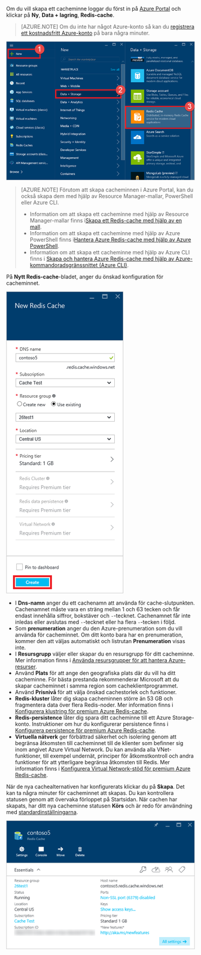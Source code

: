 Om du vill skapa ett cacheminne loggar du först in på [Azure Portal](https://portal.azure.com) och klickar på **Ny**, **Data + lagring**, **Redis-cache**.

>[AZURE.NOTE] Om du inte har något Azure-konto så kan du [registrera ett kostnadsfritt Azure-konto](https://azure.microsoft.com/pricing/free-trial/?WT.mc_id=redis_cache_hero) på bara några minuter.

![Nytt cacheminne](media/redis-cache-create/redis-cache-new-cache-menu.png)

>[AZURE.NOTE] Förutom att skapa cacheminnen i Azure Portal, kan du också skapa dem med hjälp av Resource Manager-mallar, PowerShell eller Azure CLI.
>
>-  Information om att skapa ett cacheminne med hjälp av Resource Manager-mallar finns i[Skapa ett Redis-cache med hjälp av en mall](../articles/redis-cache/cache-redis-cache-arm-provision.md).
>-  Information om att skapa ett cacheminne med hjälp av Azure PowerShell finns i[Hantera Azure Redis-cache med hjälp av Azure PowerShell](../articles/redis-cache/cache-howto-manage-redis-cache-powershell.md).
>-  Information om att skapa ett cacheminne med hjälp av Azure CLI finns i [Skapa och hantera Azure Redis-cache med hjälp av Azure-kommandoradsgränssnittet (Azure CLI)](../articles/redis-cache/cache-manage-cli.md).

På **Nytt Redis-cache**-bladet, anger du önskad konfiguration för cacheminnet.

![Skapa ett cacheminne](media/redis-cache-create/redis-cache-cache-create.png) 

-   I **Dns-namn** anger du ett cachenamn att använda för cache-slutpunkten. Cachenamnet måste vara en sträng mellan 1 och 63 tecken och får endast innehålla siffror, bokstäver och `-`-tecknet. Cachenamnet får inte inledas eller avslutas med `-`-tecknet eller ha flera `-`-tecken i följd.
-   Som **prenumeration** anger du den Azure-prenumeration som du vill använda för cacheminnet. Om ditt konto bara har en prenumeration, kommer den att väljas automatiskt och listrutan **Prenumeration** visas inte.
-   I **Resursgrupp** väljer eller skapar du en resursgrupp för ditt cacheminne. Mer information finns i [Använda resursgrupper för att hantera Azure-resurser](../articles/resource-group-overview.md). 
-   Använd **Plats** för att ange den geografiska plats där du vill ha ditt cacheminne. För bästa prestanda rekommenderar Microsoft att du skapar cacheminnet i samma region som cacheklientprogrammet.
-   Använd **Prisnivå** för att välja önskad cachestorlek och funktioner.
-   **Redis-kluster** låter dig skapa cacheminnen större än 53 GB och fragmentera data över flera Redis-noder. Mer information finns i [Konfigurera klustring för premium Azure Redis-cache](../articles/redis-cache/cache-how-to-premium-clustering.md).
-   **Redis-persistence** låter dig spara ditt cacheminne till ett Azure Storage-konto. Instruktioner om hur du konfigurerar persistence finns i [Konfigurera persistence för premium Azure Redis-cache](../articles/redis-cache/cache-how-to-premium-persistence.md).
-   **Virtuella nätverk** ger förbättrad säkerhet och isolering genom att begränsa åtkomsten till cacheminnet till de klienter som befinner sig inom angivet Azure Virtual Network. Du kan använda alla VNet-funktioner, till exempel undernät, principer för åtkomstkontroll och andra funktioner för att ytterligare begränsa åtkomsten till Redis. Mer information finns i [Konfigurera Virtual Network-stöd för premium Azure Redis-cache](../articles/redis-cache/cache-how-to-premium-vnet.md).

När de nya cachealternativen har konfigurerats klickar du på **Skapa**. Det kan ta några minuter för cacheminnet att skapas. Du kan kontrollera statusen genom att övervaka förloppet på Startsidan. När cachen har skapats, har ditt nya cacheminne statusen **Körs** och är redo för användning med [standardinställningarna](../articles/redis-cache/cache-configure.md#default-redis-server-configuration).

![Cachen har skapats](media/redis-cache-create/redis-cache-cache-created.png)




<!--HONumber=sep16_HO1-->


